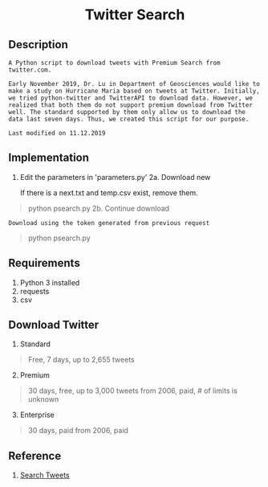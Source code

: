 # <center>Twitter Search</center>

## Description
    A Python script to download tweets with Premium Search from twitter.com.
    
    Early November 2019, Dr. Lu in Department of Geosciences would like to make a study on Hurricane Maria based on tweets at Twitter. Initially, we tried python-twitter and TwitterAPI to download data. However, we realized that both them do not support premium download from Twitter well. The standard supported by them only allow us to download the data last seven days. Thus, we created this script for our purpose.
    
    Last modified on 11.12.2019
    
## Implementation
1. Edit the parameters in 'parameters.py'
2a. Download new
    
    If there is a next.txt and temp.csv exist, remove them.
> python psearch.py
2b. Continue download
    
    Download using the token generated from previous request
> python psearch.py

## Requirements
1. Python 3 installed
2. requests
3. csv

## Download Twitter
1. Standard
> Free, 7 days, up to 2,655 tweets
2. Premium
> 30 days, free, up to 3,000 tweets
> from 2006, paid, # of limits is unknown
3. Enterprise
> 30 days, paid
> from 2006, paid

## Reference
1. <a href = "https://developer.twitter.com/en/docs/tweets/search/api-reference/premium-search">Search Tweets</a>
